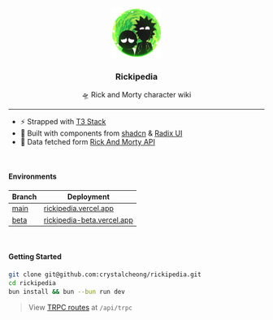 <div align="center">
  <img alt="logo" src="https://github.com/crystalcheong/rickipedia/blob/main/public/assets/Logo.png" height="100"/>
</div>
 
<h3 align="center">
  Rickipedia
</h3>

<p align="center">
  🛸 Rick and Morty character wiki
</p>

---

- ⚡️ Strapped with [T3 Stack](https://github.com/t3-oss/create-t3-app)
- 🧱 Built with components from [shadcn](https://ui.shadcn.com/) & [Radix UI](https://www.radix-ui.com/)
- 💨 Data fetched form [Rick And Morty API](https://rickandmortyapi.com/)

<br/>

#### Environments

| Branch                                                        | Deployment                                                        |
| ------------------------------------------------------------- | ----------------------------------------------------------------- |
| [main](https://github.com/crystalcheong/rickipedia/tree/main) | [rickipedia.vercel.app](https://rickipedia.vercel.app/)           |
| [beta](https://github.com/crystalcheong/rickipedia/tree/beta) | [rickipedia-beta.vercel.app](https://rickipedia-beta.vercel.app/) |

<br/>

#### Getting Started

```bash
git clone git@github.com:crystalcheong/rickipedia.git
cd rickipedia
bun install && bun --bun run dev
```

> View <a href="http://localhost:3000/api/trpc" target="_blank">TRPC routes</a> at `/api/trpc`
